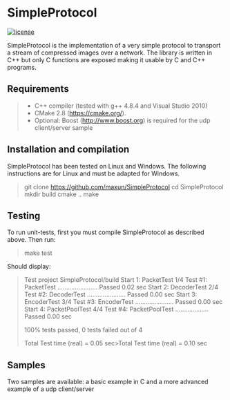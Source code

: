 # SimpleProtocol

[![license](https://img.shields.io/github/license/mashape/apistatus.svg)]()

SimpleProtocol is the implementation of a very simple protocol to transport a stream of compressed images over a network.
The library is written in C++ but only C functions are exposed making it usable by C and C++ programs.

## Requirements
> - C++ compiler (tested with g++ 4.8.4 and Visual Studio 2010)
> - CMake 2.8 (https://cmake.org/).
> - Optional: Boost (http://www.boost.org) is required for the udp client/server sample

## Installation and compilation
SimpleProtocol has been tested on Linux and Windows. The following instructions are for Linux and must be adapted for Windows.

> git clone https://github.com/maxun/SimpleProtocol
> cd SimpleProtocol
> mkdir build
> cmake ..
> make

## Testing

To run unit-tests, first you must compile SimpleProtocol as described above. Then run:

> make test

Should display:

>  Test project SimpleProtocol/build
>      Start 1: PacketTest
>  1/4 Test #1: PacketTest .......................   Passed    0.02 sec
>      Start 2: DecoderTest
>  2/4 Test #2: DecoderTest ......................   Passed    0.00 sec
>      Start 3: EncoderTest
>  3/4 Test #3: EncoderTest ......................   Passed    0.00 sec
>      Start 4: PacketPoolTest
>  4/4 Test #4: PacketPoolTest ...................   Passed    0.00 sec
>
>  100% tests passed, 0 tests failed out of 4
>
>  Total Test time (real) =   0.05 sec>Total Test time (real) =   0.10 sec

## Samples

Two samples are available: a basic example in C and a more advanced example of a udp client/server

